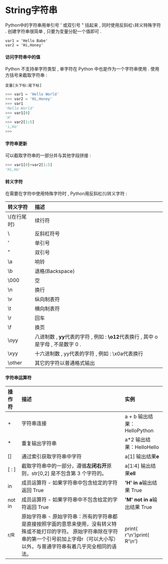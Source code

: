 # String字符串

Python中的字符串用单引号 ' 或双引号 " 括起来 , 同时使用反斜杠`\`转义特殊字符 . 创建字符串很简单 , 只要为变量分配一个值即可 .

```
var1 = 'Hello Babe'
var2 = 'Hi,Honey'
```

#### 访问字符串中的值

Python 不支持单字符类型 , 单字符在 Python 中也是作为一个字符串使用 . 使用方括号来截取字符串 :

```
变量[头下标:尾下标]
```

```py
>>> var1 = 'Hello World'
>>> var2 = 'Hi,Honey'
>>> var1
'Hello World'
>>> var1[0]
'H'
>>> var2[1:5]
'i,Ho'
>>>
```

#### 字符串更新

可以截取字符串的一部分并与其他字段拼接 :

```py
>>> var1[0]+var2[1:5]
'Hi,Ho'
```

#### 转义字符

在需要在字符中使用特殊字符时 , Python用反斜杠\(\\)转义字符 :

| 转义字符 | 描述 |
| :--- | :--- |
| \\(在行尾时\) | 续行符 |
| \ | 反斜杠符号 |
| \' | 单引号 |
| \" | 双引号 |
| \a | 响铃 |
| \b | 退格\(Backspace\) |
| \000 | 空 |
| \n | 换行 |
| \v | 纵向制表符 |
| \t | 横向制表符 |
| \r | 回车 |
| \f | 换页 |
| \oyy | 八进制数 , **yy**代表的字符 , 例如 : **\o12**代表换行 , 其中 o 是字母 , 不是数字 0 . |
| \xyy | 十六进制数 , yy代表的字符 , 例如 : \x0a代表换行 |
| \other | 其它的字符以普通格式输出 |

#### 字符串运算符

| 操作符 | 描述 | 实例 |
| :--- | :--- | :--- |
| + | 字符串连接 | a + b 输出结果： HelloPython |
| \* | 重复输出字符串 | a\*2 输出结果：HelloHello |
| \[\] | 通过索引获取字符串中字符 | a\[1\] 输出结果**e** |
| \[ : \] | 截取字符串中的一部分，遵循**左闭右开**原则，str\[0,2\] 是不包含第 3 个字符的。 | a\[1:4\] 输出结果**ell** |
| in | 成员运算符 - 如果字符串中包含给定的字符返回 True | **'H' in a**输出结果 True |
| not in | 成员运算符 - 如果字符串中不包含给定的字符返回 True | **'M' not in a**输出结果 True |
| r/R | 原始字符串 - 原始字符串：所有的字符串都是直接按照字面的意思来使用，没有转义特殊或不能打印的字符。 原始字符串除在字符串的第一个引号前加上字母r（可以大小写）以外，与普通字符串有着几乎完全相同的语法。 | print\( r'\n'\)print\( R'\n'\) |



